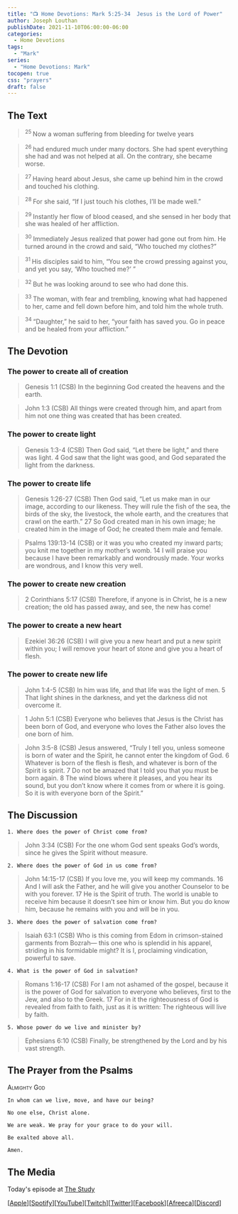 ```yaml
---
title: "📺 Home Devotions: Mark 5:25-34	Jesus is the Lord of Power"
author: Joseph Louthan
publishDate: 2021-11-10T06:00:00-06:00
categories:
  - Home Devotions
tags:
  - "Mark"
series:
  - "Home Devotions: Mark"
tocopen: true
css: "prayers"
draft: false
---
```

## The Text

><sup> 25 </sup> Now a woman suffering from bleeding for twelve years 

><sup> 26 </sup> had endured much under many doctors. She had spent everything she had and was not helped at all. On the contrary, she became worse. 

><sup> 27 </sup> Having heard about Jesus, she came up behind him in the crowd and touched his clothing. 

><sup> 28 </sup> For she said, “If I just touch his clothes, I’ll be made well.” 

><sup> 29 </sup> Instantly her flow of blood ceased, and she sensed in her body that she was healed of her affliction. 

><sup> 30 </sup> Immediately Jesus realized that power had gone out from him. He turned around in the crowd and said, “Who touched my clothes?” 

><sup> 31 </sup> His disciples said to him, “You see the crowd pressing against you, and yet you say, ‘Who touched me?’ ” 

><sup> 32 </sup> But he was looking around to see who had done this. 

><sup> 33 </sup> The woman, with fear and trembling, knowing what had happened to her, came and fell down before him, and told him the whole truth. 

><sup> 34 </sup> “Daughter,” he said to her, “your faith has saved you. Go in peace and be healed from your affliction.” 

## The Devotion

### The power to create all of creation

>Genesis 1:1 (CSB) In the beginning God created the heavens and the earth.

>John 1:3 (CSB) All things were created through him, and apart from him not one thing was created that has been created.

### The power to create light

>Genesis 1:3-4 (CSB) Then God said, “Let there be light,” and there was light. 4 God saw that the light was good, and God separated the light from the darkness.

### The power to create life

>Genesis 1:26-27 (CSB) Then God said, “Let us make man in our image, according to our likeness. They will rule the fish of the sea, the birds of the sky, the livestock, the whole earth, and the creatures that crawl on the earth.”
27 So God created man
in his own image;
he created him in the image of God;
he created them male and female.

>Psalms 139:13-14 (CSB) or it was you who created my inward parts;
you knit me together in my mother’s womb.
14 I will praise you
because I have been remarkably and wondrously made.
Your works are wondrous,
and I know this very well.

### The power to create new creation

>2 Corinthians 5:17 (CSB) Therefore, if anyone is in Christ, he is a new creation; the old has passed away, and see, the new has come!

### The power to create a new heart

>Ezekiel 36:26 (CSB) I will give you a new heart and put a new spirit within you; I will remove your heart of stone and give you a heart of flesh.

### The power to create new life

>John 1:4-5 (CSB) In him was life, and that life was the light of men. 5 That light shines in the darkness, and yet the darkness did not overcome it.

>1 John 5:1 (CSB) Everyone who believes that Jesus is the Christ has been born of God, and everyone who loves the Father also loves the one born of him.

>John 3:5-8 (CSB) Jesus answered, “Truly I tell you, unless someone is born of water and the Spirit, he cannot enter the kingdom of God. 6 Whatever is born of the flesh is flesh, and whatever is born of the Spirit is spirit. 7 Do not be amazed that I told you that you must be born again. 8 The wind blows where it pleases, and you hear its sound, but you don’t know where it comes from or where it is going. So it is with everyone born of the Spirit.”

## The Discussion

```text
1. Where does the power of Christ come from?
```

>John 3:34 (CSB) For the one whom God sent speaks God’s words, since he gives the Spirit without measure.

```text
2. Where does the power of God in us come from?
```

>John 14:15-17 (CSB) If you love me, you will keep my commands. 16 And I will ask the Father, and he will give you another Counselor to be with you forever. 17 He is the Spirit of truth. The world is unable to receive him because it doesn’t see him or know him. But you do know him, because he remains with you and will be in you.

```text
3. Where does the power of salvation come from?
```

>Isaiah 63:1 (CSB) Who is this coming from Edom
in crimson-stained garments from Bozrah—
this one who is splendid in his apparel,
striding in his formidable might?
It is I, proclaiming vindication,
powerful to save.

```text
4. What is the power of God in salvation?
```

>Romans 1:16-17 (CSB) For I am not ashamed of the gospel, because it is the power of God for salvation to everyone who believes, first to the Jew, and also to the Greek. 17 For in it the righteousness of God is revealed from faith to faith, just as it is written: The righteous will live by faith.

```text
5. Whose power do we live and minister by?
```

>Ephesians 6:10 (CSB) Finally, be strengthened by the Lord and by his vast strength.

## The Prayer from the Psalms

>

<div style='font-variant: small-caps;'>
Almighty God
</div>

```text
In whom can we live, move, and have our being?

No one else, Christ alone.

We are weak. We pray for your grace to do your will.

Be exalted above all.

Amen.
```

<div style="page-break-after: always;"></div>

## The Media

Today's episode at [The Study](http://study.theologic.us/podcast/home-devotions-mark-525-34-jesus-is-the-lord-of-power)

\[[Apple](https://podcasts.apple.com/us/podcast/the-study/id1557102127)\]\[[Spotify](https://open.spotify.com/show/0Xs5qsNvWePyRqcmtOTPkR)\]\[[YouTube](http://youtube.theologic.us)\]\[[Twitch](http://twitch.theologic.us)\]\[[Twitter](https://twitter.com/theologic_us)\]\[[Facebook](https://www.facebook.com/groups/462231051477464)\]\[[Afreeca](https://bj.afreecatv.com/theologicus)\]\[[Discord](http://discord.theologic.us)\]
